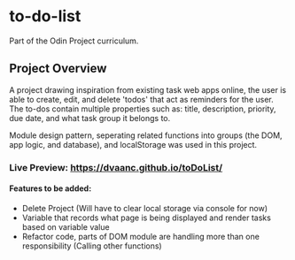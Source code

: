 # to-do-list
 Part of the Odin Project curriculum.

## Project Overview
A project drawing inspiration from existing task web apps online, the user is able to create, edit, and delete 'todos' that act as reminders for the user. The to-dos contain multiple properties such as: title, description, priority, due date, and what task group it belongs to.

Module design pattern, seperating related functions into groups (the DOM, app logic, and database), and localStorage was used in this project.
### Live Preview: **https://dvaanc.github.io/toDoList/**
#### Features to be added:
- Delete Project (Will have to clear local storage via console for now)
- Variable that records what page is being displayed and render tasks based on variable value
- Refactor code, parts of DOM module are handling more than one responsibility (Calling other functions)